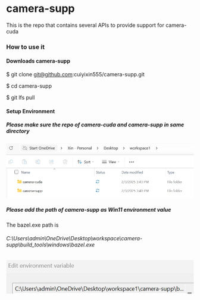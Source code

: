 # camera-supp
This is the repo that contains several APIs to provide support for camera-cuda

### How to use it

#### Downloads camera-supp

$ git clone git@github.com:cuiyixin555/camera-supp.git

$ cd camera-supp

$ git lfs pull

#### Setup Environment

##### Please make sure the repo of camera-cuda and camera-supp in same directory

![Image text](https://github.com/cuiyixin555/camera-supp/blob/master/assets/path_env.jpg)

##### Please add the path of camera-supp as Win11 environment value

The bazel.exe path is 

###### C:\\Users\\admin\\OneDrive\\Desktop\\workspace\\camera-supp\\build_tools\\windows\\bazel.exe

![Image text](https://github.com/cuiyixin555/camera-supp/blob/master/assets/supp_env1.jpg)

